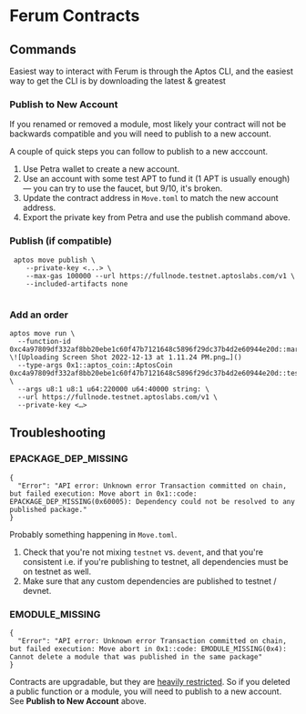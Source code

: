 # Ferum Contracts


## Commands

Easiest way to interact with Ferum is through the Aptos CLI, and the easiest way to get the CLI is by downloading the latest & greatest 

### Publish to New Account

If you renamed or removed a module, most likely your contract will not be backwards compatible and you will need to publish to a new account.

A couple of quick steps you can follow to publish to a new acccount. 

1. Use Petra wallet to create a new account. 
2. Use an account with some test APT to fund it (1 APT is usually enough) — you can try to use the faucet, but 9/10, it's broken. 
4. Update the contract address in `Move.toml` to match the new account address. 
5. Export the private key from Petra and use the publish command above.

### Publish (if compatible) 

```
 aptos move publish \
    --private-key <...> \
    --max-gas 100000 --url https://fullnode.testnet.aptoslabs.com/v1 \
    --included-artifacts none
 
```

### Add an order

```
aptos move run \
  --function-id 0xc4a97809df332af8bb20ebe1c60f47b7121648c5896f29dc37b4d2e60944e20d::market::add_order_entry \![Uploading Screen Shot 2022-12-13 at 1.11.24 PM.png…]()
  --type-args 0x1::aptos_coin::AptosCoin 0xc4a97809df332af8bb20ebe1c60f47b7121648c5896f29dc37b4d2e60944e20d::test_coins::USDF \
  --args u8:1 u8:1 u64:220000 u64:40000 string: \
  --url https://fullnode.testnet.aptoslabs.com/v1 \
  --private-key <…>   
```

## Troubleshooting 

### EPACKAGE_DEP_MISSING

```
{
  "Error": "API error: Unknown error Transaction committed on chain, but failed execution: Move abort in 0x1::code: EPACKAGE_DEP_MISSING(0x60005): Dependency could not be resolved to any published package."
}
```

Probably something happening in `Move.toml`. 

1. Check that you're not mixing `testnet` vs. `devent`, and that you're consistent i.e. if you're publishing to testnet, all dependencies must be on testnet as well.
2. Make sure that any custom dependencies are published to testnet / devnet. 


### EMODULE_MISSING

```
{
  "Error": "API error: Unknown error Transaction committed on chain, but failed execution: Move abort in 0x1::code: EMODULE_MISSING(0x4): Cannot delete a module that was published in the same package"
}
```

Contracts are upgradable, but they are [heavily restricted](https://aptos.dev/guides/move-guides/upgrading-move-code/). So if you deleted a public function or a module, you will need to publish to a new account. See **Publish to New Account** above.

